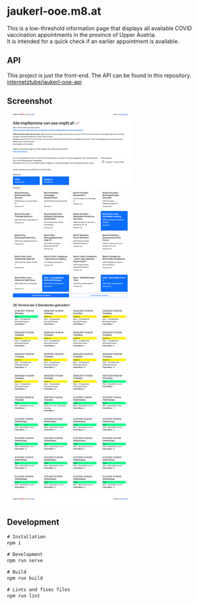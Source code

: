 # jaukerl-ooe.m8.at

This is a low-threshold information page that displays all available COVID vaccination appointments in the province of Upper Austria.   
It is intended for a quick check if an earlier appointment is available.

## API
This project is just the front-end. The API can be found in this repository.  
[internetztube/jaukerl-ooe-api](https://github.com/internetztube/jaukerl-ooe-api)

## Screenshot
![Screenshot of jaukerl-ooe.m8.at](screenshot.png)


## Development
```
# Installation
npm i
```
```
# Development
npm run serve
```
```
# Build
npm run build
```
```
# Lints and fixes files
npm run lint
```
